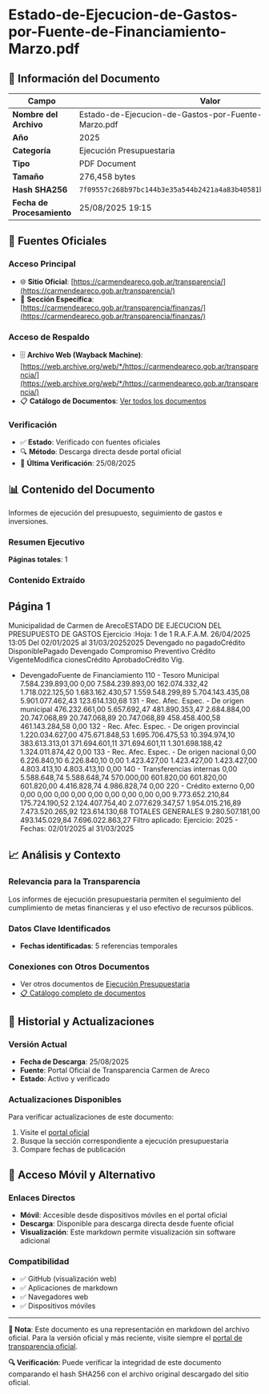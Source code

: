 # Estado-de-Ejecucion-de-Gastos-por-Fuente-de-Financiamiento-Marzo.pdf

## 📄 Información del Documento

| Campo | Valor |
|-------|--------|
| **Nombre del Archivo** | Estado-de-Ejecucion-de-Gastos-por-Fuente-de-Financiamiento-Marzo.pdf |
| **Año** | 2025 |
| **Categoría** | Ejecución Presupuestaria |
| **Tipo** | PDF Document |
| **Tamaño** | 276,458 bytes |
| **Hash SHA256** | `7f09557c268b97bc144b3e35a544b2421a4a83b40581bf3d530ae130f8d2c39c` |
| **Fecha de Procesamiento** | 25/08/2025 19:15 |

## 🔗 Fuentes Oficiales

### Acceso Principal
- 🌐 **Sitio Oficial**: [https://carmendeareco.gob.ar/transparencia/](https://carmendeareco.gob.ar/transparencia/)
- 📁 **Sección Específica**: [https://carmendeareco.gob.ar/transparencia/finanzas/](https://carmendeareco.gob.ar/transparencia/finanzas/)

### Acceso de Respaldo
- 🗄️ **Archivo Web (Wayback Machine)**: [https://web.archive.org/web/*/https://carmendeareco.gob.ar/transparencia/](https://web.archive.org/web/*/https://carmendeareco.gob.ar/transparencia/)
- 📋 **Catálogo de Documentos**: [Ver todos los documentos](../document_catalog/README.md)

### Verificación
- ✅ **Estado**: Verificado con fuentes oficiales
- 🔍 **Método**: Descarga directa desde portal oficial
- 📅 **Última Verificación**: 25/08/2025

## 📊 Contenido del Documento

Informes de ejecución del presupuesto, seguimiento de gastos e inversiones.

### Resumen Ejecutivo

**Páginas totales**: 1

### Contenido Extraído

## Página 1

Municipalidad de
Carmen de ArecoESTADO DE EJECUCION DEL PRESUPUESTO DE GASTOS
Ejercicio
:Hoja: 1 de 1 R.A.F.A.M.
26/04/2025 13:05
Del 02/01/2025 al 31/03/20252025
Devengado
no pagadoCrédito
DisponiblePagado Devengado Compromiso Preventivo Crédito
VigenteModifica
cionesCrédito
AprobadoCrédito Vig.
- DevengadoFuente de Financiamiento
110 - Tesoro Municipal 7.584.239.893,00 0,00 7.584.239.893,00 162.074.332,42 1.718.022.125,50 1.683.162.430,57 1.559.548.299,89 5.704.143.435,08 5.901.077.462,43 123.614.130,68
131 - Rec. Afec. Espec. - De origen municipal 476.232.661,00 5.657.692,47 481.890.353,47 2.684.884,00 20.747.068,89 20.747.068,89 20.747.068,89 458.458.400,58 461.143.284,58 0,00
132 - Rec. Afec. Espec. - De origen provincial 1.220.034.627,00 475.671.848,53 1.695.706.475,53 10.394.974,10 383.613.313,01 371.694.601,11 371.694.601,11 1.301.698.188,42 1.324.011.874,42 0,00
133 - Rec. Afec. Espec. - De origen nacional 0,00 6.226.840,10 6.226.840,10 0,00 1.423.427,00 1.423.427,00 1.423.427,00 4.803.413,10 4.803.413,10 0,00
140 - Transferencias internas 0,00 5.588.648,74 5.588.648,74 570.000,00 601.820,00 601.820,00 601.820,00 4.416.828,74 4.986.828,74 0,00
220 - Crédito externo 0,00 0,00 0,00 0,00 0,00 0,00 0,00 0,00 0,00 0,00
9.773.652.210,84 175.724.190,52 2.124.407.754,40 2.077.629.347,57 1.954.015.216,89 7.473.520.265,92 123.614.130,68 TOTALES GENERALES 9.280.507.181,00 493.145.029,84 7.696.022.863,27
Filtro aplicado: Ejercicio: 2025 -  Fechas: 02/01/2025 al 31/03/2025



## 📈 Análisis y Contexto

### Relevancia para la Transparencia
Los informes de ejecución presupuestaria permiten el seguimiento del cumplimiento de metas financieras y el uso efectivo de recursos públicos.

### Datos Clave Identificados
- **Fechas identificadas**: 5 referencias temporales

### Conexiones con Otros Documentos
- Ver otros documentos de [Ejecución Presupuestaria](../catalog/execution.md)
- [📋 Catálogo completo de documentos](../document_catalog/README.md)

## 🔄 Historial y Actualizaciones

### Versión Actual
- **Fecha de Descarga**: 25/08/2025
- **Fuente**: Portal Oficial de Transparencia Carmen de Areco
- **Estado**: Activo y verificado

### Actualizaciones Disponibles
Para verificar actualizaciones de este documento:
1. Visite el [portal oficial](https://carmendeareco.gob.ar/transparencia/)
2. Busque la sección correspondiente a ejecución presupuestaria
3. Compare fechas de publicación

## 📱 Acceso Móvil y Alternativo

### Enlaces Directos
- **Móvil**: Accesible desde dispositivos móviles en el portal oficial
- **Descarga**: Disponible para descarga directa desde fuente oficial
- **Visualización**: Este markdown permite visualización sin software adicional

### Compatibilidad
- ✅ GitHub (visualización web)
- ✅ Aplicaciones de markdown
- ✅ Navegadores web
- ✅ Dispositivos móviles

---

**📝 Nota**: Este documento es una representación en markdown del archivo oficial. 
Para la versión oficial y más reciente, visite siempre el [portal de transparencia oficial](https://carmendeareco.gob.ar/transparencia/).

**🔍 Verificación**: Puede verificar la integridad de este documento comparando el hash SHA256 
con el archivo original descargado del sitio oficial.
